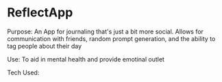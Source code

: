 # ReflectApp


Purpose: An App for journaling that's just a bit more social. Allows for communication with friends, random prompt generation, and the ability to tag people about their day

Use: To aid in mental health and provide emotinal outlet

Tech Used:
